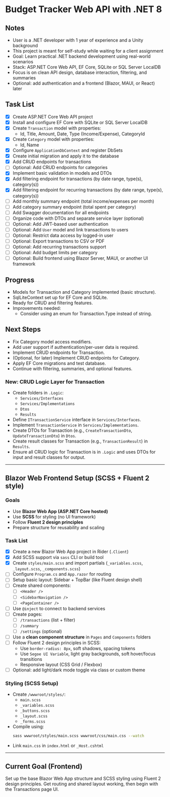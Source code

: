 # Budget Tracker Web API with .NET 8

## Notes
- User is a .NET developer with 1 year of experience and a Unity background
- This project is meant for self-study while waiting for a client assignment
- Goal: Learn practical .NET backend development using real-world scenarios
- Stack: ASP.NET Core Web API, EF Core, SQLite or SQL Server LocalDB
- Focus is on clean API design, database interaction, filtering, and summaries
- Optional: add authentication and a frontend (Blazor, MAUI, or React) later

## Task List
- [x] Create ASP.NET Core Web API project
- [x] Install and configure EF Core with SQLite or SQL Server LocalDB
- [x] Create `Transaction` model with properties:
  - Id, Title, Amount, Date, Type (Income/Expense), CategoryId
- [x] Create `Category` model with properties:
  - Id, Name
- [x] Configure `ApplicationDbContext` and register DbSets
- [x] Create initial migration and apply it to the database
- [x] Add CRUD endpoints for transactions
- [ ] Optional: Add CRUD endpoints for categories
- [x] Implement basic validation in models and DTOs
- [x] Add filtering endpoint for transactions (by date range, type(s), category(s))
- [x] Add filtering endpoint for recurring transactions (by date range, type(s), category(s))
- [ ] Add monthly summary endpoint (total income/expenses per month)
- [ ] Add category summary endpoint (total spent per category)
- [ ] Add Swagger documentation for all endpoints
- [ ] Organize code with DTOs and separate service layer (optional)
- [ ] Optional: Add JWT-based user authentication
- [ ] Optional: Add `User` model and link transactions to users
- [ ] Optional: Restrict data access by logged-in user
- [ ] Optional: Export transactions to CSV or PDF
- [ ] Optional: Add recurring transactions support
- [ ] Optional: Add budget limits per category
- [ ] Optional: Build frontend using Blazor Server, MAUI, or another UI framework

## Progress
- Models for Transaction and Category implemented (basic structure).
- SqlLiteContext set up for EF Core and SQLite.
- Ready for CRUD and filtering features.
- Improvements needed:
  - Consider using an enum for Transaction.Type instead of string.

## Next Steps
- Fix Category model access modifiers.
- Add user support if authentication/per-user data is required.
- Implement CRUD endpoints for Transaction.
- (Optional, for later) Implement CRUD endpoints for Category.
- Apply EF Core migrations and test database.
- Continue with filtering, summaries, and optional features.

### New: CRUD Logic Layer for Transaction
- Create folders in `.Logic`:
  - `Services/Interfaces`
  - `Services/Implementations`
  - `Dtos`
  - `Results`
- Define `ITransactionService` interface in `Services/Interfaces`.
- Implement `TransactionService` in `Services/Implementations`.
- Create DTOs for Transaction (e.g., `CreateTransactionDto`, `UpdateTransactionDto`) in `Dtos`.
- Create result classes for Transaction (e.g., `TransactionResult`) in `Results`.
- Ensure all CRUD logic for Transaction is in `.Logic` and uses DTOs for input and result classes for output.

---

## Blazor Web Frontend Setup (SCSS + Fluent 2 style)

### Goals
- Use **Blazor Web App (ASP.NET Core hosted)**
- Use **SCSS** for styling (no UI framework)
- Follow **Fluent 2 design principles**
- Prepare structure for reusability and scaling

### Task List
- [X] Create a new Blazor Web App project in Rider (`.Client`)
- [X] Add SCSS support via `sass` CLI or build tool
- [X] Create `styles/main.scss` and import partials (`_variables.scss`, `_layout.scss`, `_components.scss`)
- [ ] Configure `Program.cs` and `App.razor` for routing
- [ ] Setup basic layout: Sidebar + TopBar (like Fluent design shell)
- [ ] Create shared components:
  - [ ] `<Header />`
  - [ ] `<SidebarNavigation />`
  - [ ] `<PageContainer />`
- [ ] Use `@inject` to connect to backend services
- [ ] Create pages:
  - [ ] `/transactions` (list + filter)
  - [ ] `/summary`
  - [ ] `/settings` (optional)
- [ ] Use a **clean component structure** in `Pages` and `Components` folders
- [ ] Follow Fluent 2 design principles in SCSS:
  - Use `border-radius: 8px`, soft shadows, spacing tokens
  - Use `Segoe UI Variable`, light gray backgrounds, soft hover/focus transitions
  - Responsive layout (CSS Grid / Flexbox)
- [ ] Optional: add light/dark mode toggle via class or custom theme

### Styling (SCSS Setup)
- Create `/wwwroot/styles/`:
  - `main.scss`
  - `_variables.scss`
  - `_buttons.scss`
  - `_layout.scss`
  - `_forms.scss`
- Compile using:
    ```bash
    sass wwwroot/styles/main.scss wwwroot/css/main.css --watch
    ```
- Link `main.css` in `index.html` or `_Host.cshtml`

---

## Current Goal (Frontend)
Set up the base Blazor Web App structure and SCSS styling using Fluent 2 design principles. Get routing and shared layout working, then begin with the Transactions page UI.

